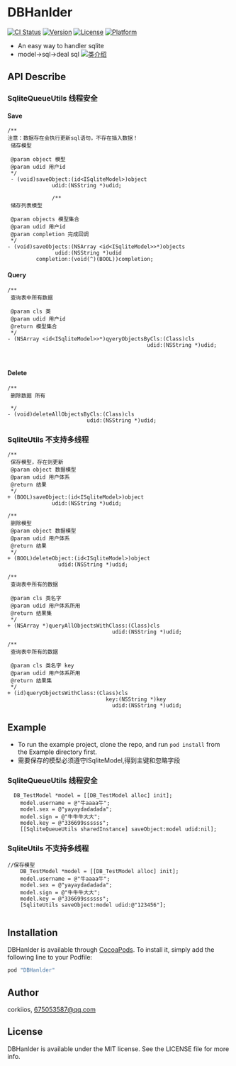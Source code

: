 # DBHanlder

[![CI Status](http://img.shields.io/travis/corkiios/DBHanlder.svg?style=flat)](https://travis-ci.org/corkiios/DBHanlder)
[![Version](https://img.shields.io/cocoapods/v/DBHanlder.svg?style=flat)](http://cocoapods.org/pods/DBHanlder)
[![License](https://img.shields.io/cocoapods/l/DBHanlder.svg?style=flat)](http://cocoapods.org/pods/DBHanlder)
[![Platform](https://img.shields.io/cocoapods/p/DBHanlder.svg?style=flat)](http://cocoapods.org/pods/DBHanlder)
*	An easy way to handler sqlite
* model->sql->deal sql
[![类介绍](https://github.com/corkiios/DBHanlder/3B0CF6AD-D928-4D42-B18C-CBA9A4F2CED7.png)](http://cocoapods.org/pods/DBHanlder)



## API Describe

### SqliteQueueUtils 线程安全
#### Save 

```
/**
注意：数据存在会执行更新sql语句，不存在插入数据！
 储存模型 
 
 @param object 模型
 @param udid 用户id
 */
 - (void)saveObject:(id<ISqliteModel>)object
              udid:(NSString *)udid;
              
              /**
 储存列表模型
 
 @param objects 模型集合
 @param udid 用户id
 @param completion 完成回调
 */
- (void)saveObjects:(NSArray <id<ISqliteModel>>*)objects
               udid:(NSString *)udid
         completion:(void(^)(BOOL))completion;

```

#### Query



```
/**
 查询表中所有数据
 
 @param cls 类
 @param udid 用户id
 @return 模型集合
 */
- (NSArray <id<ISqliteModel>>*)qyeryObjectsByCls:(Class)cls
                                            udid:(NSString *)udid;



```
#### Delete

```
/**
 删除数据 所有
 
 */
- (void)deleteAllObjectsByCls:(Class)cls
                         udid:(NSString *)udid;
```



###  SqliteUtils 不支持多线程

```
/**
 保存模型，存在则更新
 @param object 数据模型
 @param udid 用户体系
 @return 结果
 */
+ (BOOL)saveObject:(id<ISqliteModel>)object
              udid:(NSString *)udid;

/**
 删除模型
 @param object 数据模型
 @param udid 用户体系
 @return 结果
 */
+ (BOOL)deleteObject:(id<ISqliteModel>)object
                udid:(NSString *)udid;

/**
 查询表中所有的数据

 @param cls 类名字
 @param udid 用户体系所用
 @return 结果集
 */
+ (NSArray *)queryAllObjectsWithClass:(Class)cls
                                 udid:(NSString *)udid;

/**
 查询表中所有的数据
 
 @param cls 类名字 key 
 @param udid 用户体系所用
 @return 结果集
 */
+ (id)queryObjectsWithClass:(Class)cls
                               key:(NSString *)key
                                 udid:(NSString *)udid;
```


## Example

* To run the example project, clone the repo, and run `pod install` from the Example directory first.
* 需要保存的模型必须遵守ISqliteModel,得到主键和忽略字段

### SqliteQueueUtils 线程安全


```
  DB_TestModel *model = [[DB_TestModel alloc] init];
    model.username = @"牛aaaa牛";
    model.sex = @"yayaydadadada";
    model.sign = @"牛牛牛大大";
    model.key = @"336699ssssss";
    [[SqliteQueueUtils sharedInstance] saveObject:model udid:nil];
```

###  SqliteUtils 不支持多线程


```
//保存模型
    DB_TestModel *model = [[DB_TestModel alloc] init];
    model.username = @"牛aaaa牛";
    model.sex = @"yayaydadadada";
    model.sign = @"牛牛牛大大";
    model.key = @"336699ssssss";
    [SqliteUtils saveObject:model udid:@"123456"];
    
```

## Installation

DBHanlder is available through [CocoaPods](http://cocoapods.org). To install
it, simply add the following line to your Podfile:

```ruby
pod "DBHanlder"
```

## Author

corkiios, 675053587@qq.com

## License

DBHanlder is available under the MIT license. See the LICENSE file for more info.



